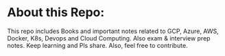 # About this Repo:
<p>This repo includes Books and important notes related to GCP, Azure, AWS, Docker, K8s, Devops and Cloud Computing. Also exam & interview prep notes.
Keep learning and Pls share. Also, feel free to contribute.</p>

